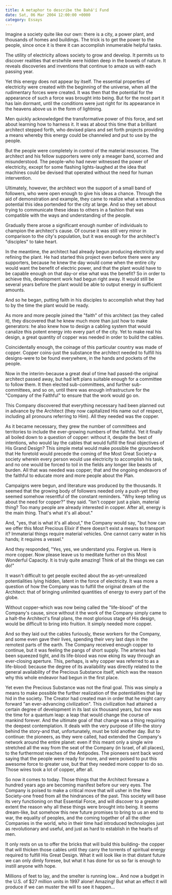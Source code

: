 ```yaml
---
title: A metaphor to describe the Bahá'í Fund
date: Sat, 06 Mar 2004 12:00:00 +0000
category: Essays
---
```


Imagine a society quite like our own: there is a city, a power plant,
and thousands of homes and buildings.  The trick is to get the power to
the people, since once it is there it can accomplish innumerable helpful
tasks.

The utility of electricity allows society to grow and develop.  It
permits us to discover realities that erstwhile were hidden deep in the
bowels of nature.  It reveals discoveries and inventions that continue
to amaze us with each passing year.

Yet this energy does not appear by itself.  The essential properties of
electricity were created with the beginning of the universe, when all
the rudimentary forces were created.  It was then that the potential for
the appearance of such a force was brought into being.  But for the most
part it has lain dormant, until the conditions were just right for its
appearance in the heavens above us in the form of lightning.

Men quickly acknowledged the transformative power of this force, and set
about learning how to harness it.  It was at about this time that a
brilliant architect stepped forth, who devised plans and set forth
projects providing a means whereby this energy could be channeled and
put to use by the people.

But the people were completely in control of the material resources.
The architect and his fellow supporters were only a meager band, scorned
and misunderstood.  The people-who had never witnessed the power of
electricity, except for some flashing lights-laughed at the idea that
machines could be devised that operated without the need for human
intervention.

Ultimately, however, the architect won the support of a small band of
followers, who were open enough to give his ideas a chance.  Through the
aid of demonstration and example, they came to realize what a tremendous
potential this idea portended for the city at large.  And so they set
about trying to communicate these ideas to others in a fashion that was
compatible with the ways and understanding of the people.

Gradually there arose a significant enough number of individuals to
champion the architect's cause.  Of course it was still very minor in
comparison to the city's population, but it was enough for the
architect's "disciples" to take heart.

In the meantime, the architect had already begun producing electricity
and refining the plant.  He had started this project even before there
were any supporters, because he knew the day would come when the entire
city would want the benefit of electric power, and that the plant would
have to be capable enough on that day-or else what was the benefit?  So
in order to achieve this, development work had begun right away.  It
would still be several years before the plant would be able to output
energy in sufficient amounts.

And so he began, putting faith in his disciples to accomplish what they
had to by the time the plant would be ready.

As more and more people joined the "faith" of this architect (as they
called it), they discovered that he knew much more than just how to make
generators: he also knew how to design a cabling system that would
canalize this potent energy into every part of the city.  Yet to make
real his design, a great quantity of copper was needed in order to build
the cables.

Coincidentally enough, the coinage of this particular country was made
of copper.  Copper coins-just the substance the architect needed to
fulfill his designs-were to be found everywhere, in the hands and
pockets of the people.

Now in the interim-because a great deal of time had passed-the original
architect passed away, but had left plans suitable enough for a
committee to follow them. It then elected sub-committees, and further
sub-committees, and so on, until there was enough infrastructure for the
"Company of the Faithful" to ensure that the work would go on.

This Company discovered that everything necessary had been planned out
in advance by the Architect (they now capitalized His name out of
respect, including all pronouns referring to Him).  All they needed was
the copper.

As it became necessary, they grew the number of committees and
territories to include the ever-growing numbers of the faithful.  Yet it
finally all boiled down to a question of copper: without it, despite the
best of intentions, who would lay the cables that would fulfill the
final objectives of His Grand Design?  This simple metal would make
possible the groundwork that He foretold would precede the coming of the
Most Great Society-a society wherein every person would use electricity
to accomplish his task, and no one would be forced to toil in the fields
any longer like beasts of burden.  All that was needed was copper; that
and the ongoing endeavors of the faithful to educate more and more
people about the Plan.

Campaigns were begun, and literature was produced by the thousands.  It
seemed that the growing body of followers needed only a push-yet they
seemed somehow resentful of the constant reminders.  "Why keep telling
us about the need for copper?" they said.  "Isn't copper just a plain,
material thing?  Too many people are already interested in copper.
After all, energy is the main thing.  That's what it's all about."

And, "yes, that is what it's all about," the Company would say, "but how
can we offer this Most Precious Elixir if there doesn't exist a means to
transport it?  Immaterial things require material vehicles.  One cannot
carry water in his hands; it requires a vessel."

And they responded, "Yes, yes, we understand you.  Forgive us.  Here is
more copper.  Now please leave us to meditate further on this Most
Wonderful Capacity.  It is truly quite amazing!  Think of all the things
we can do!"

It wasn't difficult to get people excited about the as-yet-unrealized
potentialities lying hidden, latent in the force of electricity.  It was
more a question of how the Company was to fulfill the original dream of
the Architect: that of bringing unlimited quantities of energy to every
part of the globe.

Without copper-which was now being called the "life-blood" of the
Company's cause, since without it the work of the Company simply came to
a halt-the Architect's final plans, the most glorious stage of His
design, would be difficult to bring into fruition.  It simply needed
more copper.

And so they laid out the cables furiously, these workers for the
Company, and some even gave their lives, spending their very last days
in the remotest parts of the earth.  The Company received enough copper
to continue, but it was feeling the pangs of short supply.  The arteries
had been squeezed tight, and its life-blood was now eking its way
through an ever-closing aperture.  This, perhaps, is why copper was
referred to as a life-blood: because the degree of its availability was
directly related to the general availability of the Precious Substance
itself, which was the reason why this whole endeavor had begun in the
first place.

Yet even the Precious Substance was not the final goal.  This was simply
a means to make possible the further realization of the potentialities
that lay hid in the society.  The Creator had created man in order that
he might carry forward "an ever-advancing civilization".  This
civilization had attained a certain degree of development in its last
six thousand years, but now was the time for a quantum leap: a leap that
would change the course of mankind forever.  And the ultimate goal of
that change was a thing requiring the deepest contemplation.  It deals
with the very purpose of life-the story behind the story-and that,
unfortunately, must be told another day.  But to continue: the pioneers,
as they were called, had extended the Company's network around the
entire planet: even if this meant only a single wire stretched all the
way from the seat of the Company (in Israel, of all places), to the
furthermost reaches of the Antipodes.  The pioneers sent back word
saying that the people were ready for more, and were poised to put this
awesome force to greater use, but that they needed more copper to do so.
Those wires took a lot of copper, after all.

So now it comes to today.  Those things that the Architect foresaw a
hundred years ago are becoming manifest before our very eyes.  The
Company is poised to make a critical move that will usher in the New
Society-one freed from all the hindrances of the past.  This society
will base its very functioning on that Essential Force, and will
discover to a greater extent the reason why all these things were
brought into being.  It seems dream-like, but somehow this new future
promises to bring to us an end to war, the equality of peoples, and the
coming together of all the other Companies in the world, who in their
time had introduced technologies just as revolutionary and useful, and
just as hard to establish in the hearts of men.

It only rests on us to offer the bricks that will build this building-
the copper that will thicken those cables until they carry the torrents
of spiritual energy required to fulfill His Great Design.  What it will
look like in that distant future we can only dimly foresee, but what it
has done for us so far is enough to instill anyone with hope.

Millions of feet to lay, and the smelter is running low... And now a
budget in the U.S. of $27 million units in 1997 alone!  Amazing!  But
what an effect it will produce if we can muster the will to see it
happen...


